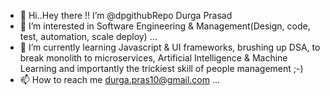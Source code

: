 - 👋 Hi..Hey there !! I’m @dpgithubRepo Durga Prasad
- 👀 I’m interested in Software Engineering & Management(Design,  code, test, automation, scale deploy) ...
- 🌱 I’m currently learning Javascript & UI frameworks, brushing up DSA, to break monolith to microservices, Artificial Intelligence & Machine Learning and importantly the trickiest skill of people management  ;-) 
- 📫 How to reach me durga.pras10@gmail.com ...

<!---
dpgithubRepo/dpgithubRepo is a ✨ special ✨ repository because its `README.md` (this file) appears on your GitHub profile.
You can click the Preview link to take a look at your changes.
--->
